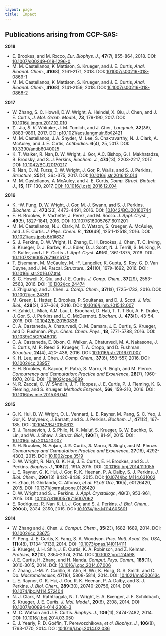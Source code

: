 ```yaml
---
layout: page
title:  Impact
---
```


## Publications arising from CCP-SAS:

**2018**

- E. Brookes, and M. Rocco, *Eur. Biophys. J.*, **47**(7), 855-864, 2018. DOI: [10.1007/s00249-018-1296-0](https://doi.org/10.1007/s00249-018-1296-0)
- M. M. Castellanos, K. Mattison, S. Krueger, and J. E. Curtis, *Anal. Bioanal. Chem.*, **410**(8), 2161-2171, 2018. DOI: [10.1007/s00216-018-0869-1](https://doi.org/10.1007/s00216-018-0869-1)
- M. M. Castellanos, K. Mattison, S. Krueger, and J. E. Curtis, *Anal. Bioanal. Chem.*, **410**(8), 2141-2159, 2018. DOI: [10.1007/s00216-018-0868-2](https://doi.org/10.1007/s00216-018-0868-2)

**2017**

- W. Zhang, S. C. Howell, D.W. Wright, A. Heindel, X. Qiu, J. Chen, and J. E. Curtis, *J. Mol. Graph. Model.*, **73**, 179-190, 2017. DOI: [10.1016/j.jmgm.2017.02.010](https://doi.org/10.1016/j.jmgm.2017.02.010)
- Z.. Jia, S. K. Whitaker, J. M. Tomich, and J. Chen, *Langmuir*, **32**(38), 9883-9891, 2017. DOI: p[10.1021/acs.langmuir.6b02421](https://doi.org/10.1021/acs.langmuir.6b02421)
- M. M. Castellanos, J. A. Snyder, M. Lee, S. Chakravarthy, N. J. Clark, A. McAuley, and J. E. Curtis, *Antibodies*. **6**(4), 25, 2017. DOI: [10.3390/antib6040025](https://doi.org/10.3390/antib6040025)
- K. T. Walker, R. Nan, D. W. Wright, J. Gor, A.C. Bishop, G. I. Makhatadze, B. Brodsky, and S. J. Perkins, *Biochem. J.*, **474**(13), 2203-2217, 2017. DOI: [10.1042/BCJ20170217](https://doi.org/10.1042/BCJ20170217)
- R. Nan, C. M. Furze, D. W. Wright, J. Gor, R. Wallis, and S. J. Perkins, *Structure*, **25**(2), 364-375, 2017. DOI: [10.1016/j.str.2016.12.014](https://doi.org/10.1016/j.str.2016.12.014)
- M. M. Castellanos, A. McAuley, and J. E. Curtis, *Comp. Struct. Biotech. J.*, **15**, 117-130, 2017, [DOI: 10.1016/j.csbj.2016.12.004](https://doi.org/10.1016/j.csbj.2016.12.004)

**2016**

- K. -W. Fung, D. W. Wright, J. Gor, M. J. Swann, and S. J. Perkins. *Biochem. J.*, **473**(23), 4473-4491, 2016. DOI: [10.1042/BCJ20160744](https://doi.org/10.1042/BCJ20160744)
- E. H. Brookes, P. Vachette, J. Perez, and M. Rocco. *J. Appl. Cryst.*, **49**(5), 1827-1841, 2016. DOI: [10.1107/S1600576716011201](https://doi.org/10.1107/S1600576716011201)
- M. M. Castellanos, N. J. Clark, M. C. Watson, S. Krueger, A. McAuley, and J. E. Curtis. *J. Phys. Chem. B.*, **120**(49), 12511-12518, 2016. DOI: [10.1021/acs.jpcb.6b10637](https://doi.org/10.1021/acs.jpcb.6b10637)
- S. J. Perkins, D. W. Wright, H. Zhang, E. H. Brookes, J. Chen, T. C. Irving, S. Krueger, D. J. Barlow, K. J. Edler, D. J. Scott, N. J. Terrill, S. M. King, P. D. Butler, and J. E. Curtis. *J. Appl. Cryst.* **49**(6), 1861-1875, 2016. DOI: [10.1107/S160057671601517X](https://doi.org/10.1107/S160057671601517X)
- T. Eisemann, M. McCauley, M. -F. Langelier, K. Gupta, S. Roy, G. D. Van Duyne, and J. M. Pascal. *Structure.*, **24**(10), 1679–1692, 2016. DOI: [10.1016/j.str.2016.07.014](https://doi.org/10.1016/j.str.2016.07.014)
- S. C. Howell, X. Qiu, and J. E. Curtis. *J. Comp. Chem.*, **37**(29), 2553-2563, 2016. DOI: [10.1002/jcc.24474](https://doi.org/10.1002/jcc.24474)
- J. Zhiguang, and J. Chen. *J. Comp. Chem.*, **37**(18), 1725-1733, 2016. DOI: [10.1002/jcc.24391](https://doi.org/10.1002/jcc.24391)
- M. Green, L. Hatter, E. Brookes, P. Soultanas, and D. J. Scott. *J. Mol. Biol.*, **428**(2), 357–364, 2016. DOI: [10.1016/j.jmb.2015.12.007](https://doi.org/10.1016/j.jmb.2015.12.007)
- H. Zahid, L. Miah, A.M. Lau, L. Brochard, D. Hati, T. T. T Bui, A. F. Drake, J. Gor, S. J. Perkins and L. C. McDermott, *Biochem. J.*, **473**(1), 43-54, 2016. DOI: [10.1042/BJ20150836](https://doi.org/10.1042/BJ20150836)
- C. A. Castaneda, A. Chaturvedi, C. M. Camara, J. E. Curtis, S. Krueger, and D. Fushman. *Phys. Chem. Chem. Phys.*, **18**, 5771-5788, 2016. DOI: [10.1039/C5CP04601G](https://doi.org/10.1039/C5CP04601G)
- C. A. Castaneda, E. Dixon, O. Walker, A. Chaturvedi, M. A. Nakasone, J. E. Curtis, M. R. Reed, S. Krueger, T. A. Cropp, and D. Fushman. *Structure*, **24**(4), 423- 436, 2016. DOI: [10.1016/j.str.2016.01.007](https://doi.org/10.1016/j.str.2016.01.007)
- K. H. Lee, and J. Chen. *J. Comp. Chem.*, **37**(6), 550-557, 2016. DOI: [10.1002/jcc.23957](https://doi.org/10.1002/jcc.23957)
- E. H. Brookes, A. Kapoor, P. Patra, S. Marru, R. Singh, and M. Pierce. *Concurrency and Computation: Practice and Experience*, **28**(7), 1960-1970, 2016. DOI: [10.1002/cpe.3689](https://doi.org/10.1002/cpe.3689)
- N. R. Zaccai, C. W. SAndlin, J. T. Hoopes, J. E. Curtis, P. J. Fleming, K. G. Fleming, and S. Krueger. *Methods Enzymol.*, **566**, 159-210, 2016. DOI: [10.1016/bs.mie.2015.06.041](https://doi.org/10.1016/bs.mie.2015.06.041)

**2015**

- G. K. Hui, D. W. Wright, O. L. Vennard, L. E. Rayner, M. Pang, S. C. Yeo, J. Gor, K. Molyneux, J. Barratt, and S. J. Perkins. *Biochem. J.*, **471**(2), 167-185, DOI: [10.1042/BJ20150612](https://doi.org/10.1042/BJ20150612)
- B. J. Tarasevich, J. S. Philo, N. K. Maluf, S. Krueger, G. W. Buchko, G. Lin, and W. J. Shaw. *J. Struct. Biol.*, **190**(1), 81-91, 2015. DOI: [10.1016/j.jsb.2014.10.007](https://doi.org/10.1016/j.jsb.2014.10.007)
- E. H. Brookes, N. Anjum, J. E. Curtis, S. Marru, R. Singh, and M. Pierce. *Concurrency and Computation: Practice and Experience*, **27**(16), 4292-4303, 2015. DOI: [10.1002/cpe.3519](https://doi.org/10.1002/cpe.3519)
- D. W. Wright, R. Nan, G. K. Hui, J. E. Curtis, E. H. Brookes, and S. J. Perkins. *Biophys. J.*, **108**(2), 191A,2015. DOI: [10.1016/j.bpj.2014.11.1055](https://doi.org/10.1016/j.bpj.2014.11.1055)
- L. E. Rayner, G. K. Hui, J. Gor, R. K. Heenan, P. A. Dalby, S. J. Perkins. *J. Biol. Chem.*, **290**(13), 8420-8438, 2015. DOI: [10.1074/jbc.M114.631002](https://doi.org/10.1074/jbc.M114.631002)
- H. Zhao, R. Ghirlando, C. Alfonso, *et al.* *PLoS One*, **10**(5), e0126420, 2015. DOI: [10.1371/journal.pone.0126420](https://doi.org/10.1371/journal.pone.0126420)
- D. W. Wright and S. J. Perkins. *J. Appl. Crystallogr.*, **48**(3), 953-961, 2015. DOI: [10.1107/S1600576715007062](https://doi.org/10.1107/S1600576715007062)
- E. Rodriguez, R. Nan, K. Li, J. Gor, and S. J. Perkins. *J. Biol. Chem.*, **290**(4), 2334-2350, 2015. DOI: [10.1074/jbc.M114.605691](https://doi.org/10.1074/jbc.M114.605691)

**2014**

- W. Zhang and J. Chen. *J. Comput. Chem.*, **35**(23), 1682-1689, 2014. DOI: [10.1002/jcc.23675](https://doi.org/10.1002/jcc.23675)
- Y. Peng, J. E. Curtis, X. Fang, S. A. Woodson. *Proc. Natl. Acad. Sci. USA*, **111**(48), 17134-17139, 2014. DOI: [10.1073/pnas.1410114111](https://doi.org/10.1073/pnas.1410114111)
- S. Krueger, J. H. Shin, J. E. Curtis, K. A. Robinson, and Z. Kelman. *Proteins*, **82**(10), 2364-2374, 2014. DOI: [10.1002/prot.24598](https://doi.org/10.1002/prot.24598)
- J. E. Curtis, H. Zhang, and H. Nanda. *Comput. Phys. Comm.*, **185**(11), 3010-3015, 2014. DOI: [10.1016/j.cpc.2014.07.006](https://doi.org/10.1016/j.cpc.2014.07.006)
- Z. Zhang, J.-M. Y. Carrillo, S. Ahn, B. Wu, K. Hong, G. S. Smith, and C. Do. *Macromolecules*, **47**(16), 5808-5814, 2014. DOI: [10.1021/ma500613c](https://doi.org/10.1021/ma500613c)
- L. E. Rayner, G. K. Hui, J. Gor, R. K. Heenan, P. A. Dalby, and S. J. Perkins. *J. Biol. Chem.*, **289**(30), 20740-20756, 2014. DOI: [10.1074/jbc.M114.572404](https://doi.org/10.1074/jbc.M114.572404)
- N. J. Clark, M. Raththagala, N. T. Wright, E. A. Buenger, J. F. Schildbach, S. Krueger, J. E. Curtis. *J. Mol. Model.*, **20**(6), 2308, 2014. DOI: [10.1007/s00894-014-2308-3](https://doi.org/10.1007/s00894-014-2308-3)
- M. C. Watson and J. E. Curtis. *Biophys. J.*, **106**(11), 2474-2482, 2014. DOI: [10.1016/j.bpj.2014.03.050](https://doi.org/10.1016/j.bpj.2014.03.050)
- E. J. Yearly, P. D. Godfin, T. Perevozchikova, *et al.* *Biophys. J.*, **106**(8), 1763-1770, 2014. DOI: [10.1016/j.bpj.2014.02.036](https://doi.org/10.1016/j.bpj.2014.02.036)
